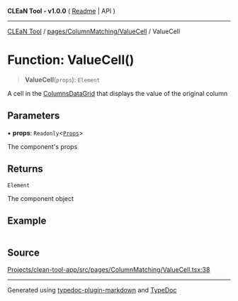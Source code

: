 **CLEaN Tool - v1.0.0** ( [Readme](../../../../README.md) \| API )

***

[CLEaN Tool](../../../../modules.md) / [pages/ColumnMatching/ValueCell](../README.md) / ValueCell

# Function: ValueCell()

> **ValueCell**(`props`): `Element`

A cell in the [ColumnsDataGrid](../../ColumnsDataGrid/README.md) that displays the value of the original column

## Parameters

▪ **props**: `Readonly`\<[`Props`](../private/interfaces/Props.md)\>

The component's props

## Returns

`Element`

The component object

## Example

```ts

```

## Source

[Projects/clean-tool-app/src/pages/ColumnMatching/ValueCell.tsx:38](https://github.com/yuckyh/clean-tool-app/)

***

Generated using [typedoc-plugin-markdown](https://www.npmjs.com/package/typedoc-plugin-markdown) and [TypeDoc](https://typedoc.org/)
